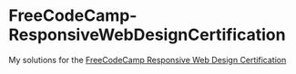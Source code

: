 # FreeCodeCamp-ResponsiveWebDesignCertification
My solutions for the [FreeCodeCamp Responsive Web Design Certification](https://www.freecodecamp.org/certification/fcc0658c772-c9ec-4bbc-8b67-e0f5a1ab7985/responsive-web-design)

